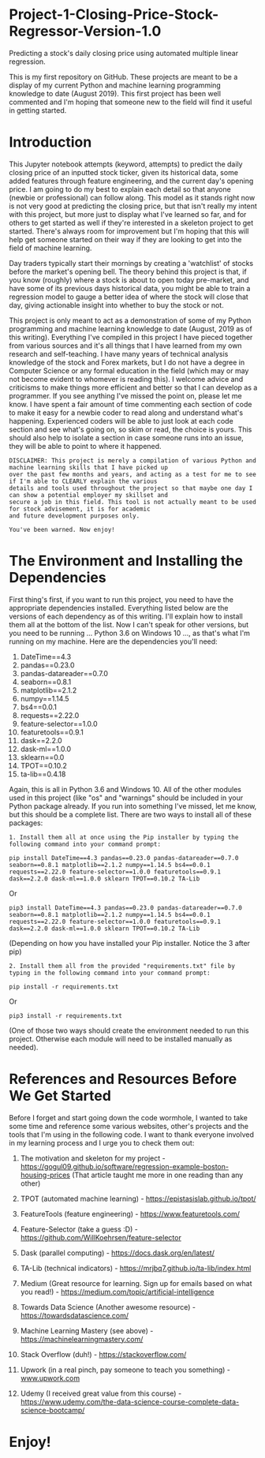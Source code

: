 # Project-1-Closing-Price-Stock-Regressor-Version-1.0
Predicting a stock's daily closing price using automated multiple linear regression.

This is my first repository on GitHub. These projects are meant to be a display of my current Python and machine learning programming knowledge to date (August 2019). This first project has been well commented and I'm hoping that someone new to the field will find it useful in getting started.

# Introduction

This Jupyter notebook attempts (keyword, attempts) to predict the daily closing price of an inputted stock ticker, given its historical data, some added features through feature engineering, and the current day's opening price. I am going to do my best to explain each detail so that anyone (newbie or professional) can follow along. This model as it stands right now is not very good at predicting the closing price, but that isn't really my intent with this project, but more just to display what I've learned so far, and for others to get started as well if they're interested in a skeleton project to get started. There's always room for improvement but I'm hoping that this will help get someone started on their way if they are looking to get into the field of machine learning.

Day traders typically start their mornings by creating a 'watchlist' of stocks before the market's opening bell. The theory behind this project is that, if you know (roughly) where a stock is about to open today pre-market, and have some of its previous days historical data, you might be able to train a regression model to gauge a better idea of where the stock will close that day, giving actionable insight into whether to buy the stock or not.

This project is only meant to act as a demonstration of some of my Python programming and machine learning knowledge to date (August, 2019 as of this writing). Everything I've compiled in this project I have pieced together from various sources and it's all things that I have learned from my own research and self-teaching. I have many years of technical analysis knowledge of the stock and Forex markets, but I do not have a degree in Computer Science or any formal education in the field (which may or may not become evident to whomever is reading this). I welcome advice and criticisms to make things more efficient and better so that I can develop as a programmer. If you see anything I've missed the point on, please let me know. I have spent a fair amount of time commenting each section of code to make it easy for a newbie coder to read along and understand what's happening. Experienced coders will be able to just look at each code section and see what's going on, so skim or read, the choice is yours. This should also help to isolate a section in case someone runs into an issue, they will be able to point to where it happened.



    DISCLAIMER: This project is merely a compilation of various Python and machine learning skills that I have picked up 
    over the past few months and years, and acting as a test for me to see if I'm able to CLEARLY explain the various 
    details and tools used throughout the project so that maybe one day I can show a potential employer my skillset and 
    secure a job in this field. This tool is not actually meant to be used for stock advisement, it is for academic
    and future development purposes only.

    You've been warned. Now enjoy!
    
    
    
# The Environment and Installing the Dependencies

First thing's first, if you want to run this project, you need to have the appropriate dependencies installed. Everything listed below are the versions of each dependency as of this writing. I'll explain how to install them all at the bottom of the list. Now I can't speak for other versions, but you need to be running ... Python 3.6 on Windows 10 ..., as that's what I'm running on my machine. Here are the dependencies you'll need:

1. DateTime==4.3
2. pandas==0.23.0
3. pandas-datareader==0.7.0
4. seaborn==0.8.1
5. matplotlib==2.1.2
6. numpy==1.14.5
7. bs4==0.0.1
8. requests==2.22.0
9. feature-selector==1.0.0
10. featuretools==0.9.1
11. dask==2.2.0
12. dask-ml==1.0.0
13. sklearn==0.0
14. TPOT==0.10.2
15. ta-lib==0.4.18

Again, this is all in Python 3.6 and Windows 10. All of the other modules used in this project (like "os" and "warnings" should be included in your Python package already. If you run into something I've missed, let me know, but this should be a complete list. There are two ways to install all of these packages:

    1. Install them all at once using the Pip installer by typing the following command into your command prompt:

    pip install DateTime==4.3 pandas==0.23.0 pandas-datareader==0.7.0 seaborn==0.8.1 matplotlib==2.1.2 numpy==1.14.5 bs4==0.0.1 requests==2.22.0 feature-selector==1.0.0 featuretools==0.9.1 dask==2.2.0 dask-ml==1.0.0 sklearn TPOT==0.10.2 TA-Lib

Or

    pip3 install DateTime==4.3 pandas==0.23.0 pandas-datareader==0.7.0 seaborn==0.8.1 matplotlib==2.1.2 numpy==1.14.5 bs4==0.0.1 requests==2.22.0 feature-selector==1.0.0 featuretools==0.9.1 dask==2.2.0 dask-ml==1.0.0 sklearn TPOT==0.10.2 TA-Lib

(Depending on how you have installed your Pip installer. Notice the 3 after pip)

    2. Install them all from the provided "requirements.txt" file by typing in the following command into your command prompt:

    pip install -r requirements.txt

Or

    pip3 install -r requirements.txt

(One of those two ways should create the environment needed to run this project. Otherwise each module will need to be installed manually as needed).


# References and Resources Before We Get Started

Before I forget and start going down the code wormhole, I wanted to take some time and reference some various websites, other's projects and the tools that I'm using in the following code. I want to thank everyone involved in my learning process and I urge you to check them out:

1. The motivation and skeleton for my project - https://gogul09.github.io/software/regression-example-boston-housing-prices (That article taught me more in one reading than any other)

2. TPOT (automated machine learning) - https://epistasislab.github.io/tpot/
3. FeatureTools (feature engineering) - https://www.featuretools.com/
4. Feature-Selector (take a guess :D) - https://github.com/WillKoehrsen/feature-selector
5. Dask (parallel computing) - https://docs.dask.org/en/latest/
6. TA-Lib (technical indicators) - https://mrjbq7.github.io/ta-lib/index.html

7. Medium (Great resource for learning. Sign up for emails based on what you read!) - https://medium.com/topic/artificial-intelligence
8. Towards Data Science (Another awesome resource) - https://towardsdatascience.com/
9. Machine Learning Mastery (see above) - https://machinelearningmastery.com/
10. Stack Overflow (duh!) - https://stackoverflow.com/
11. Upwork (in a real pinch, pay someone to teach you something) - www.upwork.com
12. Udemy (I received great value from this course) - https://www.udemy.com/the-data-science-course-complete-data-science-bootcamp/

# Enjoy!
